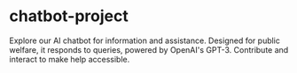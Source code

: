 # chatbot-project
Explore our AI chatbot for information and assistance. Designed for public welfare, it responds to queries, powered by OpenAI's GPT-3. Contribute and interact to make help accessible.
